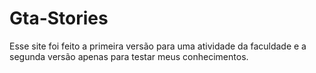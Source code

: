 # Gta-Stories

Esse site foi feito a primeira versão para uma atividade da faculdade e a segunda versão apenas para testar meus conhecimentos.
